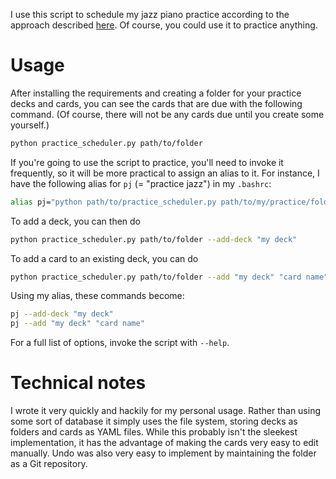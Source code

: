 I use this script to schedule my jazz piano practice according to the approach described [here](https://malcolmsailor.com/2023/11/22/anki-for-jazz-practice.html). Of course, you could use it to practice anything.

# Usage

After installing the requirements and creating a folder for your practice decks and cards, you can see the cards that are due with the following command. (Of course, there will not be any cards due until you create some yourself.)

```bash
python practice_scheduler.py path/to/folder
```

If you're going to use the script to practice, you'll need to invoke it frequently, so it will be more practical to assign an alias to it. For instance, I have the following alias for `pj` (= "practice jazz") in my `.bashrc`:

```bash
alias pj="python path/to/practice_scheduler.py path/to/my/practice/folder"
```

To add a deck, you can then do

```bash
python practice_scheduler.py path/to/folder --add-deck "my deck"
```

To add a card to an existing deck, you can do
```bash
python practice_scheduler.py path/to/folder --add "my deck" "card name"
```

Using my alias, these commands become:

```bash
pj --add-deck "my deck"
pj --add "my deck" "card name"
```

For a full list of options, invoke the script with `--help`.


# Technical notes

I wrote it very quickly and hackily for my personal usage. Rather than using some sort of database it simply uses the file system, storing decks as folders and cards as YAML files. While this probably isn't the sleekest implementation, it has the advantage of making the cards very easy to edit manually. Undo was also very easy to implement by maintaining the folder as a Git repository.
